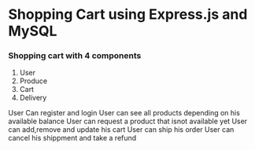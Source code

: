# Shopping Cart using Express.js and MySQL

### Shopping cart with 4 components

1. User
2. Produce
3. Cart
4. Delivery

User Can register and login
User can see all products depending on his available balance
User can request a product that isnot available yet
User can add,remove and update his cart
User can ship his order
User can cancel his shippment and take a refund
